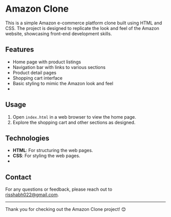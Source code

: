 # Amazon Clone

This is a simple Amazon e-commerce platform clone built using HTML and CSS. The project is designed to replicate the look and feel of the Amazon website, showcasing front-end development skills.

## Features

- Home page with product listings
- Navigation bar with links to various sections
- Product detail pages
- Shopping cart interface
- Basic styling to mimic the Amazon look and feel
- 
## Usage

1. Open `index.html` in a web browser to view the home page.
2. Explore the shopping cart and other sections as designed.

## Technologies

- **HTML**: For structuring the web pages.
- **CSS**: For styling the web pages.
- 
## Contact

For any questions or feedback, please reach out to risshabh022@gmail.com.

---

Thank you for checking out the Amazon Clone project! 😊
